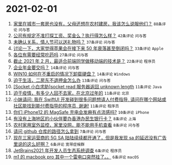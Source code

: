 # 2021-02-01

1. [家里在城市一套房也没有，父母还想在农村建房，我该怎么说服他们？](https://www.v2ex.com/t/750131) `88条评论` `问与答`
1. [公司有规定不准打探工资、奖金么？执行得怎么样？](https://www.v2ex.com/t/750130) `42条评论` `问与答`
1. [未确认关系，情人节可以送礼物吗？](https://www.v2ex.com/t/750141) `37条评论` `问与答`
1. [讨论一下，大家觉得苹果会在接下来 50 年衰落甚至倒闭吗？](https://www.v2ex.com/t/750160) `33条评论` `Apple`
1. [各位有需要经常吃药吗](https://www.v2ex.com/t/750139) `27条评论` `问与答`
1. [截止 2021 年 2 月，最适合前端同学做移动端的技术是？](https://www.v2ex.com/t/750140) `22条评论` `程序员`
1. [企业年金要交吗？](https://www.v2ex.com/t/750136) `14条评论` `问与答`
1. [WIN10 如何在不重启的情况下卸载硬盘？](https://www.v2ex.com/t/750121) `14条评论` `Windows`
1. [迫于生活，二房东不退押金怎么办](https://www.v2ex.com/t/750135) `13条评论` `问与答`
1. [[Socket 小白求助]socket read 服务器返回 unknown length](https://www.v2ex.com/t/750149) `11条评论` `Java`
1. [迫于疫情，有多少人回不去家，在北京过年的](https://www.v2ex.com/t/750138) `11条评论` `北京`
1. [小妹请问: 我在 SwiftUI 开发碰到很多问题想请人付费指导, 请问在哪个网站或社区能找到能付费指导的程序员, 谢谢!](https://www.v2ex.com/t/750134) `11条评论` `程序员`
1. [你们 iPhone12 的 MagSafe 充电会发麻有点流感吗?](https://www.v2ex.com/t/750122) `10条评论` `iPhone`
1. [有没有上海地区的小伙伴要办香港办民生银行卡？](https://www.v2ex.com/t/750159) `8条评论` `上海`
1. [农村家用室外监控，家里没网，能不能用手机查看](https://www.v2ex.com/t/750145) `8条评论` `问与答`
1. [请问 github 仓库的路径怎么拿到](https://www.v2ex.com/t/750127) `7条评论` `问与答`
1. [现在三家运营商的 5G SA 陆陆续续都开通了，但是我发现 sa 的延迟没有广告里说的这么好啊？](https://www.v2ex.com/t/750165) `6条评论` `宽带症候群`
1. [JetBrains2021 年开发人员生态系统调查](https://www.v2ex.com/t/750162) `6条评论` `程序员`
1. [m1 的 macbook pro 其中一个雷电口突然挂了。。](https://www.v2ex.com/t/750155) `6条评论` `macOS`
